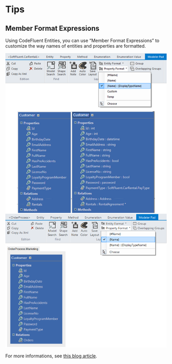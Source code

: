 # Tips

## Member Format Expressions

Using CodeFluent Entities, you can use “Member Format Expressions” to customize the way names of entities and properties are formatted.

![](img/tips-01.png)
![](img/tips-02.png)

For more informations, see [this blog article](http://blog.codefluententities.com/2014/09/29/member-format-expression/).